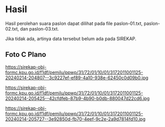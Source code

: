 # Hasil

Hasil perolehan suara paslon dapat dilihat pada file paslon-01.txt, paslon-02.txt, dan paslon-03.txt.

Jika tidak ada, artinya data tersebut belum ada pada SIREKAP.

## Foto C Plano

https://sirekap-obj-formc.kpu.go.id/f1df/pemilu/ppwp/31/72/01/10/01/3172011001125-20240214-204807--3c9227ef-ef89-4a10-938e-62450c0d09b0.jpg

https://sirekap-obj-formc.kpu.go.id/f1df/pemilu/ppwp/31/72/01/10/01/3172011001125-20240214-205425--42cfdfeb-87b9-4b90-b0db-880047d22cd6.jpg

https://sirekap-obj-formc.kpu.go.id/f1df/pemilu/ppwp/31/72/01/10/01/3172011001125-20240214-205727--3e92850d-fb70-4eef-9c2e-2a9d7814fd10.jpg

